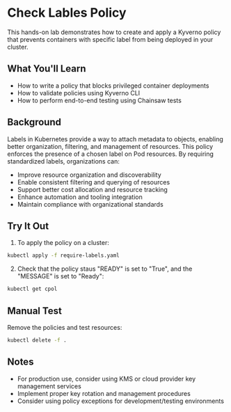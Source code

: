 # Check Lables Policy

This hands-on lab demonstrates how to create and apply a Kyverno policy that prevents containers with specific label from being deployed in your cluster.

## What You'll Learn

- How to write a policy that blocks privileged container deployments
- How to validate policies using Kyverno CLI
- How to perform end-to-end testing using Chainsaw tests

## Background
Labels in Kubernetes provide a way to attach metadata to objects, enabling better organization, filtering, and management of resources. 
This policy enforces the presence of a chosen label on Pod resources. By requiring standardized labels, organizations can:

  * Improve resource organization and discoverability
  * Enable consistent filtering and querying of resources
  * Support better cost allocation and resource tracking
  * Enhance automation and tooling integration
  * Maintain compliance with organizational standards

## Try It Out

1. To apply the policy on a cluster:
```bash
kubectl apply -f require-labels.yaml
```

2. Check that the policy staus "READY" is set to "True", and the "MESSAGE" is set to "Ready":
```bash
kubectl get cpol
```

## Manual Test

Remove the policies and test resources:
```bash
kubectl delete -f .
```

## Notes

- For production use, consider using KMS or cloud provider key management services
- Implement proper key rotation and management procedures
- Consider using policy exceptions for development/testing environments 
